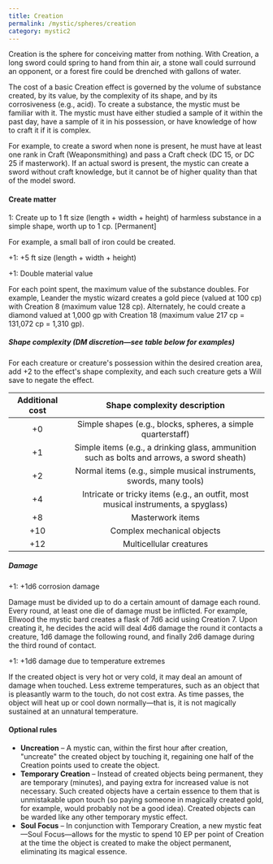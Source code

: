 ```yaml
---
title: Creation
permalink: /mystic/spheres/creation
category: mystic2
---
```

Creation is the sphere for conceiving matter from nothing. With
Creation, a long sword could spring to hand from thin air, a stone wall
could surround an opponent, or a forest fire could be drenched with
gallons of water.

The cost of a basic Creation effect is governed by the volume of
substance created, by its value, by the complexity of its shape, and by
its corrosiveness (e.g., acid). To create a substance, the mystic must
be familiar with it. The mystic must have either studied a sample of it
within the past day, have a sample of it in his possession, or have
knowledge of how to craft it if it is complex.

For example, to create a sword when none is present, he must have at
least one rank in Craft (Weaponsmithing) and pass a Craft check (DC 15,
or DC 25 if masterwork). If an actual sword is present, the mystic can
create a sword without craft knowledge, but it cannot be of higher
quality than that of the model sword.

#### Create matter

1: Create up to 1 ft size (length + width + height) of harmless
substance in a simple shape, worth up to 1 cp. \[Permanent\]

For example, a small ball of iron could be created.

+1: +5 ft size (length + width + height)

+1: Double material value

For each point spent, the maximum value of the substance doubles. For
example, Leander the mystic wizard creates a gold piece (valued at 100
cp) with Creation 8 (maximum value 128 cp). Alternately, he could create
a diamond valued at 1,000 gp with Creation 18 (maximum value 217 cp =
131,072 cp = 1,310 gp).

##### Shape complexity (DM discretion—see table below for examples)

For each creature or creature's possession within the desired creation
area, add +2 to the effect's shape complexity, and each such creature
gets a Will save to negate the effect.
 

| Additional cost | Shape complexity description                                                               |
|:---------------:|:------------------------------------------------------------------------------------------:|
|              +0 | Simple shapes (e.g., blocks, spheres, a simple quarterstaff)                               |
|              +1 | Simple items (e.g., a drinking glass, ammunition such as bolts and arrows, a sword sheath) |
|              +2 | Normal items (e.g., simple musical instruments, swords, many tools)                        |
|              +4 | Intricate or tricky items (e.g., an outfit, most musical instruments, a spyglass)          |
|              +8 | Masterwork items                                                                           |
|             +10 | Complex mechanical objects                                                                 |
|             +12 | Multicellular creatures                                                                    |

##### Damage

+1: +1d6 corrosion damage

Damage must be divided up to do a certain amount of damage each round.
Every round, at least one die of damage must be inflicted. For example,
Ellwood the mystic bard creates a flask of 7d6 acid using Creation 7.
Upon creating it, he decides the acid will deal 4d6 damage the round it
contacts a creature, 1d6 damage the following round, and finally 2d6
damage during the third round of contact.

+1: +1d6 damage due to temperature extremes

If the created object is very hot or very cold, it may deal an amount of
damage when touched. Less extreme temperatures, such as an object that
is pleasantly warm to the touch, do not cost extra. As time passes, the
object will heat up or cool down normally—that is, it is not magically
sustained at an unnatural temperature.

#### Optional rules

-   **Uncreation** – A mystic can, within the first hour after creation,
    "uncreate" the created object by touching it, regaining one half of
    the Creation points used to create the object.
-   **Temporary Creation** – Instead of created objects being permanent,
    they are temporary (minutes), and paying extra for increased value
    is not necessary. Such created objects have a certain essence to
    them that is unmistakable upon touch (so paying someone in magically
    created gold, for example, would probably not be a good idea).
    Created objects can be warded like any other temporary
    mystic effect.
-   **Soul Focus** – In conjunction with Temporary Creation, a new
    mystic feat—Soul Focus—allows for the mystic to spend 10 EP per
    point of Creation at the time the object is created to make the
    object permanent, eliminating its magical essence.
